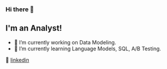 ### Hi there 👋

## I'm an Analyst!

- 🔭  I’m currently working on Data Modeling.
- 🌱  I’m currently learning Language Models, SQL, A/B Testing.

👔 [linkedin][linkedin]

[linkedin]: https://www.linkedin.com/in/xinyue-liu-237641169/
